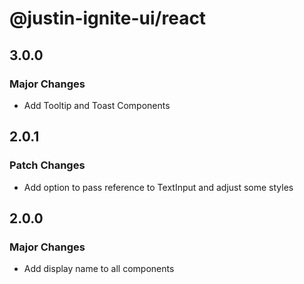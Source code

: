 # @justin-ignite-ui/react

## 3.0.0

### Major Changes

- Add Tooltip and Toast Components

## 2.0.1

### Patch Changes

- Add option to pass reference to TextInput and adjust some styles

## 2.0.0

### Major Changes

- Add display name to all components

